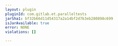 ```yaml
---
layout: plugin
pluginId: com.gitlab.et.paralleltests
jarSha1: bf32b66d11d54317a2a14bf2d7b3eb280898c699
isJarAvailable: true
error: NONE
violations: []

---
```


